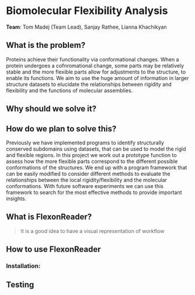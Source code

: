 # Biomolecular Flexibility Analysis
**Team**: Tom Madej (Team Lead), Sanjay Rathee, Lianna Khachikyan 
## What is the problem? 
Proteins achieve their functionality via conformational changes. When a protein undergoes a cofnromational change, some parts may be relatively stable and the more flexible parts allow for adjustments to the structure, to enable its functions. We aim to use the huge amount of information in larger structure datasets to elucidate the relationships between rigidity and flexibility and the functions of molecular assemblies.
## Why should we solve it?  

  
## How do we plan to solve this? 
Previously we have implemented programs to identify structurally conserved subdomains using datasets, that can be used to model the rigid and flexible regions. In this project we work out a prototype function to assess how the more flexible parts correspond to the different possible conformations of the structures.  We end up with a program framework that can be easily modified to consider different methods to evaluate the relationships between the local rigidity/flexibility and the molecular conformations. With future software experiments we can use this framework to search for the most effective methods to provide important insights. 
## What is FlexonReader?
   > It is a good idea to have a visual representation of workflow 
## How to use FlexonReader 
### Installation:

## Testing 

